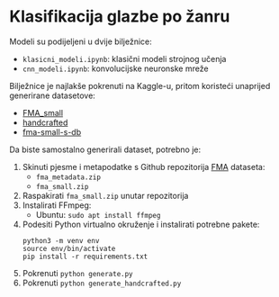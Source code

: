# Klasifikacija glazbe po žanru

Modeli su podijeljeni u dvije bilježnice:
* `klasicni_modeli.ipynb`: klasični modeli strojnog učenja
* `cnn_modeli.ipynb`: konvolucijske neuronske mreže

Bilježnice je najlakše pokrenuti na Kaggle-u, pritom koristeći unaprijed generirane datasetove:
* [FMA_small](https://www.kaggle.com/aaronyim/fma-small)
* [handcrafted](https://www.kaggle.com/dataset/206d79191cb67e3d506989a8d420f83172028279e0546d789829ed041eb16c7c)
* [fma-small-s-db](https://www.kaggle.com/dataset/8885d97c06ee6c451ac372fd215c2d004010bdc32770886d5c33a46e49717a64)

Da biste samostalno generirali dataset, potrebno je:

1. Skinuti pjesme i metapodatke s Github repozitorija [FMA](https://github.com/mdeff/fma) dataseta:
   * `fma_metadata.zip`
   * `fma_small.zip`
1. Raspakirati `fma_small.zip` unutar repozitorija
1. Instalirati FFmpeg:
   * Ubuntu: `sudo apt install ffmpeg`
1. Podesiti Python virtualno okruženje i instalirati potrebne pakete:
    ```
    python3 -m venv env
    source env/bin/activate
    pip install -r requirements.txt
    ```
3. Pokrenuti `python generate.py`
4. Pokrenuti `python generate_handcrafted.py`